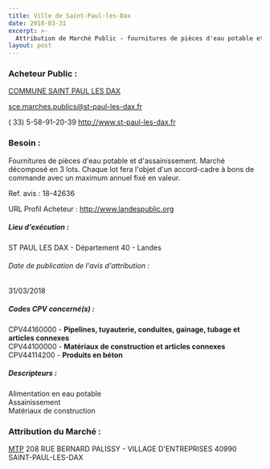 ```yaml
---
title: Ville de Saint-Paul-les-Dax
date: 2018-03-31
excerpt: >-
  Attribution de Marché Public - fournitures de pièces d'eau potable et d'assainissement
layout: post
---
```


### Acheteur Public : 
<a href="/acheteur-135/siren-214002792"> COMMUNE SAINT PAUL LES DAX</a><br/>



sce.marches.publics@st-paul-les-dax.fr

( 33) 5-58-91-20-39
http://www.st-paul-les-dax.fr
### Besoin :

Fournitures de pièces d'eau potable et d'assainissement. Marché décomposé en 3 lots. Chaque lot fera l'objet d'un accord-cadre à bons de commande avec un maximum annuel fixé en valeur.

Ref. avis : 18-42636

URL Profil Acheteur : http://www.landespublic.org

##### Lieu d'exécution :

ST PAUL LES DAX - Département 40 - Landes

###### Date de publication de l'avis d'attribution : 
31/03/2018

##### Codes CPV concerné(s) :
CPV44160000 - **Pipelines, tuyauterie, conduites, gainage, tubage et articles connexes** <br/>
CPV44100000 - **Matériaux de construction et articles connexes** <br/>
CPV44114200 - **Produits en béton** <br/>

##### Descripteurs :
Alimentation en eau potable <br/>
Assainissement <br/>
Matériaux de construction <br/>

### Attribution du Marché :
<a href="/entreprise-574/siren-751592270"> MTP</a>    208 RUE BERNARD PALISSY - VILLAGE D'ENTREPRISES 40990 SAINT-PAUL-LES-DAX <br/>
